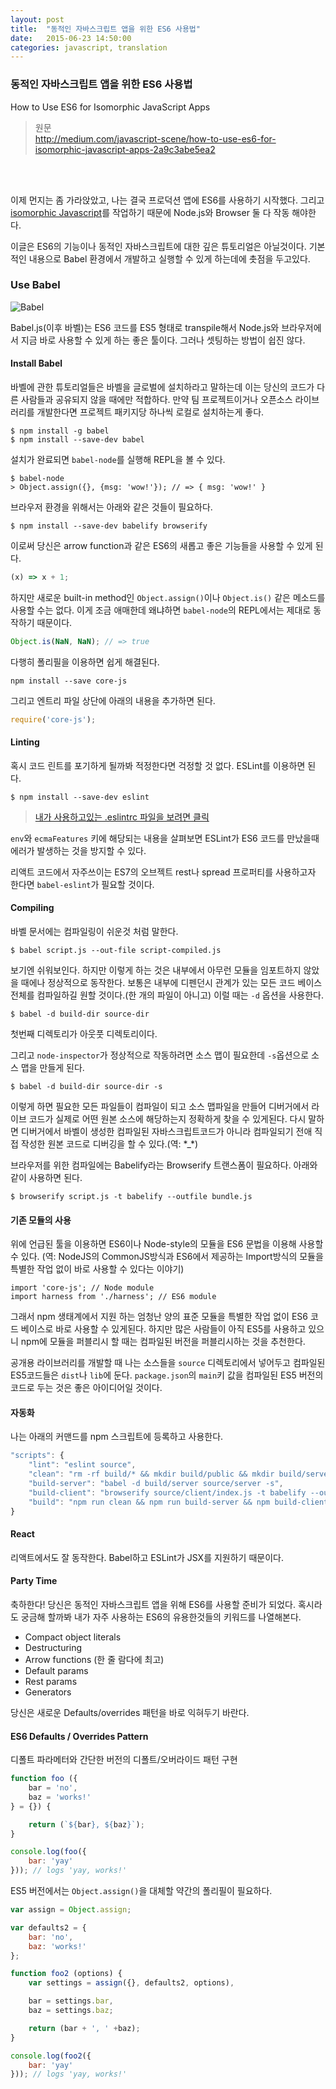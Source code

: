 ```yaml
---
layout: post
title:  "동적인 자바스크립트 앱을 위한 ES6 사용법"
date:   2015-06-23 14:50:00
categories: javascript, translation
---
```


### 동적인 자바스크립트 앱을 위한 ES6 사용법

How to Use ES6 for Isomorphic JavaScript Apps

> 원문<br>
http://medium.com/javascript-scene/how-to-use-es6-for-isomorphic-javascript-apps-2a9c3abe5ea2

<br><br>

이제 먼지는 좀 가라앉았고, 나는 결국 프로덕션 앱에 ES6를 사용하기 시작했다.
그리고 [isomorphic Javascript](https://github.com/ericelliott/isomorphic-express-boilerplate)를 작업하기 때문에 Node.js와 Browser 둘 다 작동 해야한다.

이글은 ES6의 기능이나 동적인 자바스크립트에 대한 깊은 튜토리얼은 아닐것이다. 기본적인 내용으로 Babel 환경에서 개발하고 실행할 수 있게
하는데에 촛점을 두고있다.

### Use Babel

![Babel](https://d262ilb51hltx0.cloudfront.net/fit/c/800/800/1*58R0tzuzVXd_7k89Igm9jA.png)

Babel.js(이후 바벨)는 ES6 코드를 ES5 형태로 transpile해서 Node.js와 브라우저에서 지금 바로 사용할 수 있게 하는 좋은 툴이다.
그러나 셋팅하는 방법이 쉽진 않다.

#### Install Babel

바벨에 관한 튜토리얼들은 바벨을 글로벌에 설치하라고 말하는데 이는 당신의 코드가 다른 사람들과 공유되지 않을 때에만 적합하다. 만약 팀 프로젝트이거나 오픈소스 라이브러리를 개발한다면 프로젝트 패키지당 하나씩 로컬로 설치하는게 좋다.

```
$ npm install -g babel
$ npm install --save-dev babel
```

설치가 완료되면 `babel-node`를 실행해 REPL을 볼 수 있다.

```
$ babel-node
> Object.assign({}, {msg: 'wow!'}); // => { msg: 'wow!' }
```

브라우저 환경을 위해서는 아래와 같은 것들이 필요하다.

```
$ npm install --save-dev babelify browserify
```

이로써 당신은 arrow function과 같은 ES6의 새롭고 좋은 기능들을 사용할 수 있게 된다.

``` javascript
(x) => x + 1;
```

하지만 새로운 built-in method인 `Object.assign()`이나 `Object.is()` 같은 메소드를 사용할 수는 없다.
이게 조금 애매한데 왜냐하면 `babel-node`의 REPL에서는 제대로 동작하기 때문이다.

``` javascript
Object.is(NaN, NaN); // => true
```

다행히 폴리필을 이용하면 쉽게 해결된다.

```
npm install --save core-js
```

그리고 엔트리 파일 상단에 아래의 내용을 추가하면 된다.

``` javascript
require('core-js');
```

#### Linting

혹시 코드 린트를 포기하게 될까봐 적정한다면 걱정할 것 없다. ESLint를 이용하면 된다.

```
$ npm install --save-dev eslint
```

> [내가 사용하고있는 .eslintrc 파일을 보려면 클릭](https://github.com/ericelliott/prod-module-boilerplate/blob/master/.eslintrc)

`env`와 `ecmaFeatures` 키에 해당되는 내용을 살펴보면 ESLint가 ES6 코드를 만났을때 에러가 발생하는 것을 방지할 수 있다.

리액트 코드에서 자주쓰이는 ES7의 오브젝트 rest나 spread 프로퍼티를 사용하고자 한다면 `babel-eslint`가 필요할 것이다.

#### Compiling

바벨 문서에는 컴파일링이 쉬운것 처럼 말한다.

```
$ babel script.js --out-file script-compiled.js
```

보기엔 쉬워보인다. 하지만 이렇게 하는 것은 내부에서 아무런 모듈을 임포트하지 않았을 때에나 정상적으로 동작한다.
보통은 내부에 디펜던시 관계가 있는 모든 코드 베이스 전체를 컴파일하길 원할 것이다.(한 개의 파일이 아니고)
이럴 때는 `-d` 옵션을 사용한다.

```
$ babel -d build-dir source-dir
```

첫번째 디렉토리가 아웃풋 디렉토리이다.

그리고 `node-inspector`가 정상적으로 작동하려면 소스 맵이 필요한데 `-s`옵션으로 소스 맵을 만들게 된다.

```
$ babel -d build-dir source-dir -s
```

이렇게 하면 필요한 모든 파일들이 컴파일이 되고 소스 맵파일을 만들어 디버거에서 라이브 코드가 실제로 어떤 원본 소스에 해당하는지 정확하게 찾을 수 있게된다.
다시 말하면 디버거에서 바벨이 생성한 컴파일된 자바스크립트코드가 아니라 컴파일되기 전애 직접 작성한 원본 코드로 디버깅을 할 수 있다.(역: \*\_\*)

브라우저를 위한 컴파일에는 Babelify라는 Browserify 트랜스폼이 필요하다. 아래와 같이 사용하면 된다.

```
$ browserify script.js -t babelify --outfile bundle.js
```

#### 기존 모듈의 사용

위에 언급된 툴을 이용하면 ES6이나 Node-style의 모듈을 ES6 문법을 이용해 사용할 수 있다.
(역: NodeJS의 CommonJS방식과 ES6에서 제공하는 Import방식의 모듈을 특별한 작업 없이 바로 사용할 수 있다는 이야기)

```
import 'core-js'; // Node module
import harness from './harness'; // ES6 module
```

그래서 npm 생태계에서 지원 하는 엄청난 양의 표준 모듈을 특별한 작업 없이 ES6 코드 베이스로 바로 사용할 수 있게된다.
하지만 많은 사람들이 아직 ES5를 사용하고 있으니 npm에 모듈을 퍼블리시 할 때는 컴파일된 버전을 퍼블리시하는 것을 추천한다.

공개용 라이브러리를 개발할 때 나는 소스들을 `source` 디렉토리에서 넣어두고 컴파일된 ES5코드들은 `dist`나 `lib`에 둔다.
`package.json`의 `main`키 값을 컴파일된 ES5 버전의 코드로 두는 것은 좋은 아이디어일 것이다.

#### 자동화
나는 아래의 커맨드를 npm 스크립트에 등록하고 사용한다.

``` javascript
"scripts": {
    "lint": "eslint source",
    "clean": "rm -rf build/* && mkdir build/public && mkdir build/server && mkdir build/client",
    "build-server": "babel -d build/server source/server -s",
    "build-client": "browserify source/client/index.js -t babelify --outfile build/client/bundle.js",
    "build": "npm run clean && npm run build-server && npm build-client"
}
```

#### React

리액트에서도 잘 동작한다. Babel하고 ESLint가 JSX를 지원하기 때문이다.

#### Party Time

축하한다! 당신은 동적인 자바스크립트 앱을 위해 ES6를 사용할 준비가 되었다.
혹시라도 궁금해 할까봐 내가 자주 사용하는 ES6의 유용한것들의 키워드를 나열해본다.

* Compact object literals
* Destructuring
* Arrow functions (한 줄 람다에 최고)
* Default params
* Rest params
* Generators

당신은 새로운 Defaults/overrides 패턴을 바로 익혀두기 바란다.

#### ES6 Defaults / Overrides Pattern

디폴트 파라메터와 간단한 버전의 디폴트/오버라이드 패턴 구현

``` javascript
function foo ({
    bar = 'no',
    baz = 'works!'
} = {}) {

    return (`${bar}, ${baz}`);
}

console.log(foo({
    bar: 'yay'
})); // logs 'yay, works!'
```

ES5 버전에서는 `Object.assign()`을 대체할 약간의 폴리필이 필요하다.

``` javascript
var assign = Object.assign;

var defaults2 = {
    bar: 'no',
    baz: 'works!'
};

function foo2 (options) {
    var settings = assign({}, defaults2, options),

    bar = settings.bar,
    baz = settings.baz;

    return (bar + ', ' +baz);
}

console.log(foo2({
    bar: 'yay'
})); // logs 'yay, works!'
```

